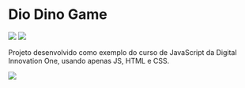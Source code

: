 # Dio Dino Game
![](https://img.shields.io/github/languages/count/Danieledias/Dino-game) ![](https://img.shields.io/github/languages/top/Danieledias/Dino-game)

Projeto desenvolvido como exemplo do curso de JavaScript da Digital Innovation One, usando apenas JS, HTML e CSS.

![](https://raw.githubusercontent.com/celso-henrique/dio-dino-game/master/example.png)
